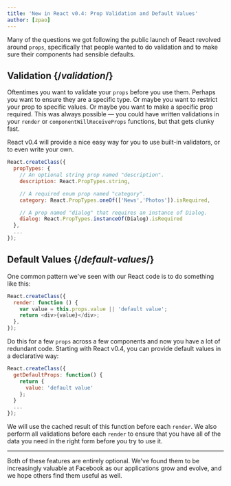 ```yaml
---
title: 'New in React v0.4: Prop Validation and Default Values'
author: [zpao]
---
```


Many of the questions we got following the public launch of React revolved around `props`, specifically that people wanted to do validation and to make sure their components had sensible defaults.

## Validation {/*validation*/}

Oftentimes you want to validate your `props` before you use them. Perhaps you want to ensure they are a specific type. Or maybe you want to restrict your prop to specific values. Or maybe you want to make a specific prop required. This was always possible — you could have written validations in your `render` or `componentWillReceiveProps` functions, but that gets clunky fast.

React v0.4 will provide a nice easy way for you to use built-in validators, or to even write your own.

```js
React.createClass({
  propTypes: {
    // An optional string prop named "description".
    description: React.PropTypes.string,

    // A required enum prop named "category".
    category: React.PropTypes.oneOf(['News','Photos']).isRequired,

    // A prop named "dialog" that requires an instance of Dialog.
    dialog: React.PropTypes.instanceOf(Dialog).isRequired
  },
  ...
});
```

## Default Values {/*default-values*/}

One common pattern we've seen with our React code is to do something like this:

```js
React.createClass({
  render: function () {
    var value = this.props.value || 'default value';
    return <div>{value}</div>;
  },
});
```

Do this for a few `props` across a few components and now you have a lot of redundant code. Starting with React v0.4, you can provide default values in a declarative way:

```js
React.createClass({
  getDefaultProps: function() {
    return {
      value: 'default value'
    };
  }
  ...
});
```

We will use the cached result of this function before each `render`. We also perform all validations before each `render` to ensure that you have all of the data you need in the right form before you try to use it.

---

Both of these features are entirely optional. We've found them to be increasingly valuable at Facebook as our applications grow and evolve, and we hope others find them useful as well.
